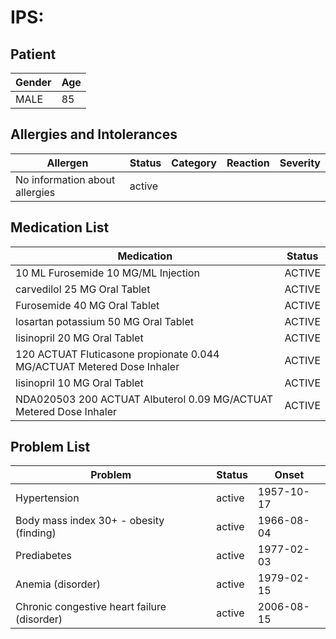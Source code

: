 # IPS:

## Patient

|Gender|Age|
|---|---|
|MALE|85|

## Allergies and Intolerances

|Allergen|Status|Category|Reaction|Severity|
|---|---|---|---|---|
|No information about allergies|active||||

## Medication List

|Medication|Status|
|---|---|
|10 ML Furosemide 10 MG/ML Injection|ACTIVE|
|carvedilol 25 MG Oral Tablet|ACTIVE|
|Furosemide 40 MG Oral Tablet|ACTIVE|
|losartan potassium 50 MG Oral Tablet|ACTIVE|
|lisinopril 20 MG Oral Tablet|ACTIVE|
|120 ACTUAT Fluticasone propionate 0.044 MG/ACTUAT Metered Dose Inhaler|ACTIVE|
|lisinopril 10 MG Oral Tablet|ACTIVE|
|NDA020503 200 ACTUAT Albuterol 0.09 MG/ACTUAT Metered Dose Inhaler|ACTIVE|

## Problem List

|Problem|Status|Onset|
|---|---|---|
|Hypertension|active|1957-10-17|
|Body mass index 30+ - obesity (finding)|active|1966-08-04|
|Prediabetes|active|1977-02-03|
|Anemia (disorder)|active|1979-02-15|
|Chronic congestive heart failure (disorder)|active|2006-08-15|
